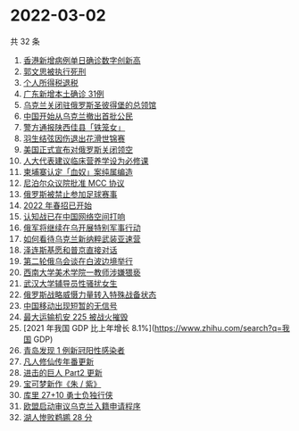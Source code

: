 # 2022-03-02

共 32 条

<!-- BEGIN ZHIHUSEARCH -->
<!-- 最后更新时间 Wed Mar 02 2022 18:13:39 GMT+0800 (China Standard Time) -->
1. [香港新增病例单日确诊数字创新高](https://www.zhihu.com/search?q=香港疫情)
1. [郭文思被执行死刑](https://www.zhihu.com/search?q=郭文思)
1. [个人所得税退税](https://www.zhihu.com/search?q=个人所得税)
1. [广东新增本土确诊 31例](https://www.zhihu.com/search?q=广东疫情)
1. [乌克兰关闭驻俄罗斯圣彼得堡的总领馆](https://www.zhihu.com/search?q=俄罗斯乌克兰)
1. [中国开始从乌克兰撤出首批公民](https://www.zhihu.com/search?q=撤侨)
1. [警方通报陕西佳县「铁笼女」](https://www.zhihu.com/search?q=铁笼女)
1. [羽生结弦因伤退出花滑世锦赛](https://www.zhihu.com/search?q=羽生结弦)
1. [美国正式宣布对俄罗斯关闭领空](https://www.zhihu.com/search?q=美国对俄罗斯关闭领空)
1. [人大代表建议临床营养学设为必修课](https://www.zhihu.com/search?q=临床营养学)
1. [柬埔寨认定「血奴」案纯属编造](https://www.zhihu.com/search?q=柬埔寨血奴)
1. [尼泊尔众议院批准 MCC 协议](https://www.zhihu.com/search?q=尼泊尔)
1. [俄罗斯被禁止参加足球赛事](https://www.zhihu.com/search?q=俄罗斯足球)
1. [2022 年春招已开始](https://www.zhihu.com/search?q=春招开始)
1. [认知战已在中国网络空间打响](https://www.zhihu.com/search?q=认知战)
1. [俄军将继续在乌开展特别军事行动](https://www.zhihu.com/search?q=俄罗斯乌克兰)
1. [如何看待乌克兰新纳粹武装亚速营](https://www.zhihu.com/search?q=亚速营)
1. [泽连斯基愿和普京直接对话](https://www.zhihu.com/search?q=泽连斯基愿和普京直接对话)
1. [第二轮俄乌会谈在白波边境举行](https://www.zhihu.com/search?q=俄乌谈判)
1. [西南大学美术学院一教师涉嫌猥亵](https://www.zhihu.com/search?q=西南大学美术学院教师)
1. [武汉大学辅导员性骚扰女生](https://www.zhihu.com/search?q=武汉大学辅导员)
1. [俄罗斯战略威慑力量转入特殊战备状态](https://www.zhihu.com/search?q=俄罗斯乌克兰)
1. [中国移动出现短暂的无信号](https://www.zhihu.com/search?q=中国移动没信号)
1. [最大运输机安 225 被战火摧毁](https://www.zhihu.com/search?q=安225)
1. [2021 年我国 GDP 比上年增长 8.1%](https://www.zhihu.com/search?q=我国 GDP)
1. [青岛发现 1 例新冠阳性感染者](https://www.zhihu.com/search?q=青岛疫情)
1. [凡人修仙传年番更新](https://www.zhihu.com/search?q=凡人修仙传)
1. [进击的巨人 Part2 更新](https://www.zhihu.com/search?q=进击的巨人)
1. [宝可梦新作《朱 / 紫》](https://www.zhihu.com/search?q=宝可梦)
1. [库里 27+10 勇士负独行侠](https://www.zhihu.com/search?q=勇士)
1. [欧盟启动审议乌克兰入籍申请程序](https://www.zhihu.com/search?q=乌克兰欧盟)
1. [湖人惨败鹈鹕 28 分](https://www.zhihu.com/search?q=湖人)
<!-- END ZHIHUSEARCH -->
